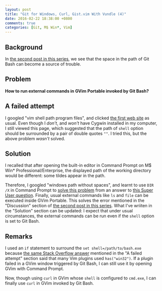 ```yaml
---
layout: post
title: "Git for Windows, Curl, Gist.vim With Vundle (4)"
date: 2016-02-22 18:38:00 +0800
comments: true
categories: [Git, M$ Win*, Vim]
---
```


Background
---

In [the second post in this series][pp1], we see that the space in the
path of Git Bash can become a source of trouble.

Problem
---

**How to run external commands in GVim Portable invoked by Git Bash?**

<!-- more -->

A failed attempt
---

I googled "vim shell path program files", and clicked
[the first web site][so13917410] as usual.  Even though I *don't*, and
*won't* have Cygwin installed in my computer, I still viewed this
page, which suggested that the path of `shell` option should be
surrounded by a pair of double quotes `""`.  I tried this, but the
above problem *wasn't* solved.

Solution
---

I recalled that after opening the built-in editor in Command Prompt on
M\$ Win\* Professional/Enterprise, the displayed path of the working
directory would be different: some tildes appear in the path.

Therefore, I googled "windows path without spaces", and learnt to use
`DIR /X` in Command Prompt to [solve this problem][4e3abbe] from an
answer to [this Super User question][su179450].  Finally, usual
external commands like `ls` and `file` can be executed inside GVim
Portable.  This solves the error mentioned in the "Discussion" section
of [the second post in this series][pp1].  What I've wriiten in the
"Solution" section can be updated: I expect that under usual
circumstances, the external commands can be run even if the `shell`
option is set to Git Bash.

Remarks
---

I used an `if` statement to surround the `set shell=/path/to/bash.exe`
because [the same Stack Overflow answer][so13917410] mentioned in the
"A failed attempt" section said that many Vim plugins used
`has("win32")`.  If a plugin failed in a GVim window triggered by Git
Bash, I can still use it by opening GVim with Command Prompt.

Now, though using `curl` in GVim whose `shell` is configured to
`cmd.exe`, I can finally use `curl` in GVim invoked by Git Bash.

[pp1]: /blog/2016/02/22/git-for-windows-curl-gist-dot-vim-with-vundle-2/
[so13917410]: http://stackoverflow.com/a/13917410
[4e3abbe]: https://goo.gl/a9eHZF
[su179450]: http://superuser.com/a/179450
